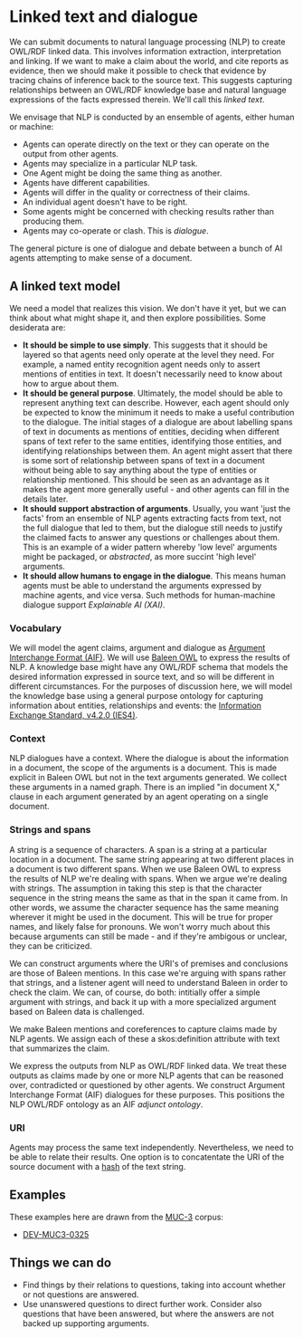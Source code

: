 # Linked text and dialogue

We can submit documents to natural language processing (NLP) to create OWL/RDF linked data. This involves information extraction, interpretation and linking. If we want to make a claim about the world, and cite reports as evidence, then we should make it possible to check that evidence by tracing chains of inference back to the source text. This suggests capturing relationships between an OWL/RDF knowledge base and natural language expressions of the facts expressed therein. We'll call this *linked text*.

We envisage that NLP is conducted by an ensemble of agents, either human or machine:
- Agents can operate directly on the text or they can operate on the output from other agents.
- Agents may specialize in a particular NLP task.
- One Agent might be doing the same thing as another.
- Agents have different capabilities.
- Agents will differ in the quality or correctness of their claims.
- An individual agent doesn't have to be right.
- Some agents might be concerned with checking results rather than producing them.
- Agents may co-operate or clash. This is *dialogue*.

The general picture is one of dialogue and debate between a bunch of AI agents attempting to make sense of a document.

## A linked text model
We need a model that realizes this vision. We don't have it yet, but we can think about what might shape it, and then explore possibilities. Some desiderata are:
- **It should be simple to use simply**. This suggests that it should be layered so that agents need only operate at the level they need. For example, a named entity recognition agent needs only to assert mentions of entities in text. It doesn't necessarily need to know about how to argue about them.
- **It should be general purpose**. Ultimately, the model should be able to represent anything text can describe. However, each agent should only be expected to know the minimum it needs to make a useful contribution to the dialogue. The initial stages of a dialogue are about labelling spans of text in documents as mentions of entities, deciding when different spans of text refer to the same entities, identifying those entities, and identifying relationships between them. An agent might assert that there is some sort of relationship between spans of text in a document without being able to say anything about the type of entities or relationship mentioned. This should be seen as an advantage as it makes the agent more generally useful - and other agents can fill in the details later.
- **It should support abstraction of arguments**. Usually, you want 'just the facts' from an ensemble of NLP agents extracting facts from text, not the full dialogue that led to them, but the dialogue still needs to justify the claimed facts to answer any questions or challenges about them. This is an example of a wider pattern whereby 'low level' arguments might be packaged, or *abstracted*, as more succint 'high level' arguments.
- **It should allow humans to engage in the dialogue**. This means human agents must be able to understand the arguments expressed by machine agents, and vice versa. Such methods for human-machine dialogue support *Explainable AI (XAI)*. 

### Vocabulary
We will model the agent claims, argument and dialogue as [Argument Interchange Format (AIF)](https://arg-tech.org/index.php/research/contributing-to-the-argument-interchange-format/). We will use [Baleen OWL](https://github.com/dstl/baleen/blob/master/baleen-rdf/src/test/resources/uk/gov/dstl/baleen/consumers/file/documentRelationsAsLinks.rdf) to express the results of NLP. A knowledge base might have any OWL/RDF schema that models the desired information expressed in source text, and so will be different in different circumstances. For the purposes of discussion here, we will model the knowledge base using a general purpose ontology for capturing information about entities, relationships and events: the [Information Exchange Standard, v4.2.0 (IES4)](https://github.com/dstl/IES4/blob/master/ies.md).

### Context
NLP dialogues have a context. Where the dialogue is about the information in a document, the scope of the arguments is a document. This is made explicit in Baleen OWL but not in the text arguments generated. We collect these arguments in a named graph. There is an implied "in document X," clause in each argument generated by an agent operating on a single document. 

### Strings and spans
A string is a sequence of characters. A span is a string at a particular location in a document. The same string appearing at two different places in a document is two different spans. When we use Baleen OWL to express the results of NLP we're dealing with spans. When we argue we're dealing with strings. The assumption in taking this step is that the character sequence in the string means the same as that in the span it came from. In other words, we assume the character sequence has the same meaning wherever it might be used in the document. This will be true for proper names, and likely false for pronouns. We won't worry much about this because arguments can still be made - and if they're ambigous or unclear, they can be criticized.

We can construct arguments where the URI's of premises and conclusions are those of Baleen mentions. In this case we're arguing with spans rather that strings, and a listener agent will need to understand Baleen in order to check the claim. We can, of course, do both: intitially offer a simple argument with strings, and back it up with a more specialized argument based on Baleen data is challenged.

We make Baleen mentions and coreferences to capture claims made by NLP agents. We assign each of these a skos:definition attribute with text that summarizes the claim.

We express the outputs from NLP as OWL/RDF linked data. We treat these outputs as claims made by one or more NLP agents that can be reasoned over, contradicted or questioned by other agents. We construct Argument Interchange Format (AIF) dialogues for these purposes. This positions the NLP OWL/RDF ontology as an AIF *adjunct ontology*.

### URI
Agents may process the same text independently. Nevertheless, we need to be able to relate their results. One option is to concatentate the URI of the source document with a [hash](https://github.com/dstl/eleatics/blob/master/xsl-utils/stringhash.xsl) of the text string.

## Examples
These examples here are drawn from the [MUC-3](https://github.com/dstl/muc3) corpus:

* [DEV-MUC3-0325](examples/DEV-MUC3-0325.md)

## Things we can do
- Find things by their relations to questions, taking into account whether or not questions are answered.
- Use unanswered questions to direct further work. Consider also questions that have been answered, but where the answers are not backed up supporting arguments. 